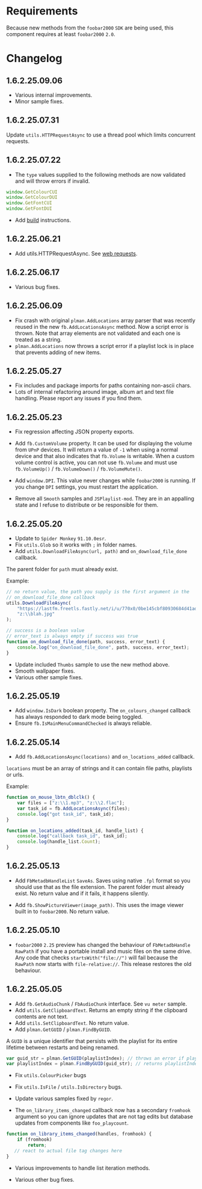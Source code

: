 # Requirements
Because new methods from the `foobar2000` `SDK` are being used, this component
requires at least `foobar2000` `2.0`.

# Changelog

## 1.6.2.25.09.06
- Various internal improvements.
- Minor sample fixes.

## 1.6.2.25.07.31
Update `utils.HTTPRequestAsync` to use a thread pool which limits concurrent
requests.

## 1.6.2.25.07.22
- The `type` values supplied to the following methods are now validated and will
throw errors if invalid.

```js
window.GetColourCUI
window.GetColourDUI
window.GetFontCUI
window.GetFontDUI
```
- Add [build](BUILDING.md) instructions.

## 1.6.2.25.06.21
- Add utils.HTTPRequestAsync. See [web requests](web-requests.md).

## 1.6.2.25.06.17
- Various bug fixes.

## 1.6.2.25.06.09
- Fix crash with original `plman.AddLocations` array parser that was recently
reused in the new `fb.AddLocationsAsync` method. Now a script error is thrown. Note
that array elements are not validated and each one is treated as a string.
- `plman.AddLocations` now throws a script error if a playlist lock is in
place that prevents adding of new items.

## 1.6.2.25.05.27
- Fix includes and package imports for paths containing non-ascii chars.
- Lots of internal refactoring around image, album art and text file
handling. Please report any issues if you find them.

## 1.6.2.25.05.23
- Fix regression affecting JSON property exports.

- Add `fb.CustomVolume` property. It can be used for displaying the volume from `UPnP` devices. It
will return a value of `-1` when using a normal device and that also indicates that `fb.Volume` is
writable. When a custom volume control is active, you can not use `fb.Volume` and must use
`fb.VolumeUp()` / `fb.VolumeDown()` / `fb.VolumeMute()`.

- Add `window.DPI`. This value never changes while `foobar2000` is running. If you change `DPI`
settings, you must restart the application.

- Remove all `Smooth` samples and `JSPlaylist-mod`. They are in an appalling state
and I refuse to distribute or be responsible for them.

## 1.6.2.25.05.20
- Update to `Spider Monkey` `91.10.0esr`.
- Fix `utils.Glob` so it works with `;` in folder names.
- Add `utils.DownloadFileAsync(url, path)` and `on_download_file_done` callback. 

The parent folder for `path` must already exist.

Example:

```js
// no return value, the path you supply is the first argument in the
// on_download_file_done callback
utils.DownloadFileAsync(
    "https://lastfm.freetls.fastly.net/i/u/770x0/0be145cbf80930684d41ad524fe53768.jpg",
    "z:\\blah.jpg"
);

// success is a boolean value
// error_text is always empty if success was true
function on_download_file_done(path, success, error_text) {
	console.log("on_download_file_done", path, success, error_text);
}
```

- Update included `Thumbs` sample to use the new method above.
- Smooth wallpaper fixes.
- Various other sample fixes.

## 1.6.2.25.05.19
- Add `window.IsDark` boolean property. The `on_colours_changed` callback has always
responded to dark mode being toggled.
- Ensure `fb.IsMainMenuCommandChecked` is always reliable.

## 1.6.2.25.05.14
- Add `fb.AddLocationsAsync(locations)` and `on_locations_added` callback.

`locations` must be an array of strings and it can contain file paths, playlists or urls.

Example:

```js
function on_mouse_lbtn_dblclk() {
	var files = ["z:\\1.mp3", "z:\\2.flac"];
	var task_id = fb.AddLocationsAsync(files);
	console.log("got task_id", task_id);
}

function on_locations_added(task_id, handle_list) {
	console.log("callback task_id", task_id);
	console.log(handle_list.Count);
}
```

## 1.6.2.25.05.13
- Add `FbMetadbHandleList` `SaveAs`. Saves using native `.fpl`
format so you should use that as the file extension. The
parent folder must already exist. No return value and if
it fails, it happens silently.

- Add `fb.ShowPictureViewer(image_path)`. This uses the image
viewer built in to `foobar2000`. No return value.

## 1.6.2.25.05.10
- `foobar2000` `2.25` preview has changed the behaviour of `FbMetadbHandle` `RawPath` if you
have a portable install and music files on the same drive. Any code that checks `startsWith("file://")`
will fail because the `RawPath` now starts with `file-relative://`. This release restores the old
behaviour.

## 1.6.2.25.05.05
- Add `fb.GetAudioChunk` / `FbAudioChunk` interface. See `vu meter` sample.
- Add `utils.GetClipboardText`. Returns an empty string if the clipboard contents
are not text.
- Add `utils.SetClipboardText`. No return value.
- Add `plman.GetGUID` / `plman.FindByGUID`.

A `GUID` is a unique identifier that persists with the playlist for its entire
lifetime between restarts and being renamed.

```js
var guid_str = plman.GetGUID(playlistIndex); // throws an error if playlistIndex is out of bounds
var playlistIndex = plman.FindByGUID(guid_str); // returns playlistIndex or -1 if not found
```

- Fix `utils.ColourPicker` bugs

- Fix `utils.IsFile` / `utils.IsDirectory` bugs.

- Update various samples fixed by `regor`.

- The `on_library_items_changed` callback now has a secondary `fromhook` argument so you can ignore updates that are not tag edits but database updates from components like `foo_playcount`.

```js
function on_library_items_changed(handles, fromhook) {
    if (fromhook)
        return;
   // react to actual file tag changes here
}
```

- Various improvements to handle list iteration methods.

- Various other bug fixes.
